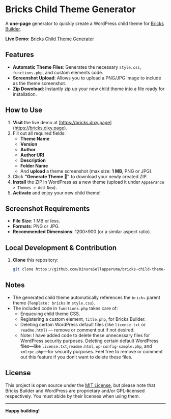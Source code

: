 # Bricks Child Theme Generator

A **one-page** generator to quickly create a WordPress child theme for [Bricks Builder](https://bricksbuilder.io).  

**Live Demo:** [Bricks Child Theme Generator](https://bricks.dixy.page)

## Features

- **Automatic Theme Files**: Generates the necessary `style.css`, `functions.php`, and custom elements code.
- **Screenshot Upload**: Allows you to upload a PNG/JPG image to include as the theme screenshot.
- **Zip Download**: Instantly zip up your new child theme into a file ready for installation.

## How to Use

1. **Visit** the live demo at [https://bricks.dixy.page](https://bricks.dixy.page).  
2. Fill out all required fields:
   - **Theme Name**
   - **Version**
   - **Author**
   - **Author URI**
   - **Description**
   - **Folder Name**
   - And **upload** a theme screenshot (max size: **1 MB**, PNG or JPG).
3. Click **"Generate Theme 🚀"** to download your newly created ZIP.
4. **Install** the ZIP in WordPress as a new theme (upload it under `Appearance > Themes > Add New`).
5. **Activate** and enjoy your new child theme!

## Screenshot Requirements

- **File Size**: 1 MB or less.
- **Formats**: PNG or JPG.
- **Recommended Dimensions**: 1200×900 (or a similar aspect ratio).

## Local Development & Contribution

1. **Clone** this repository:
   ```bash
   git clone https://github.com/DinuraSellapperuma/bricks-child-theme-generator.git

## Notes

- The generated child theme automatically references the `bricks` parent theme (`Template: bricks` in `style.css`).
- The included code in `functions.php` takes care of:
  - Enqueuing child theme CSS.
  - Registering a custom element, `title.php`, for Bricks Builder.
  - Deleting certain WordPress default files (like `license.txt` or `readme.html`) — remove or comment out if not desired.
  - Note: I have added code to delete these unnecessary files for WordPress security purposes. Deleting certain default WordPress files—like 
    `license.txt`,`readme.html`, `wp-config-sample.php`, and `xmlrpc.php`—for security purposes. Feel free to remove or comment out this feature if you don’t want 
    to delete these files.

## License

This project is open source under the [MIT License](LICENSE), but please note that Bricks Builder and WordPress are proprietary and/or GPL-licensed respectively. You must abide by their licenses when using them.

---

**Happy building!**
